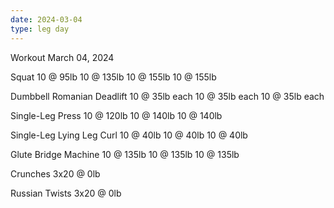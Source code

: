 ```yaml
---
date: 2024-03-04
type: leg day
---
```

Workout March 04, 2024

Squat
10 @ 95lb
10 @ 135lb
10 @ 155lb
10 @ 155lb

Dumbbell Romanian Deadlift
10 @ 35lb each
10 @ 35lb each
10 @ 35lb each

Single-Leg Press
10 @ 120lb
10 @ 140lb
10 @ 140lb

Single-Leg Lying Leg Curl
10 @ 40lb
10 @ 40lb
10 @ 40lb

Glute Bridge Machine
10 @ 135lb 
10 @ 135lb
10 @ 135lb

Crunches
3x20 @ 0lb

Russian Twists
3x20 @ 0lb